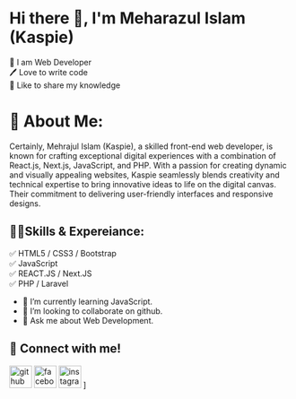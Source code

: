
# Hi there 👋, I'm Meharazul Islam (Kaspie)

<p>
👑 I am Web Developer <br>
🖊️ Love to write code <br>
🎤 Like to share my knowledge</p>

# 💫 About Me:
Certainly, Mehrajul Islam (Kaspie), a skilled front-end web developer, is known for crafting exceptional digital experiences with a combination of React.js, Next.js, JavaScript, and PHP. With a passion for creating dynamic and visually appealing websites, Kaspie seamlessly blends creativity and technical expertise to bring innovative ideas to life on the digital canvas. Their commitment to delivering user-friendly interfaces and responsive designs.

## 🧑‍💻Skills & Expereiance:
✅ HTML5 / CSS3 / Bootstrap <br>
✅ JavaScript <br>
✅  REACT.JS / Next.JS <br>
✅ PHP / Laravel

- 🌱 I’m currently learning JavaScript.  
- 👯 I’m looking to collaborate on github.
- 💬 Ask me about Web Development.

## 📩 Connect with me!
[<img src='https://cdn.jsdelivr.net/npm/simple-icons@3.0.1/icons/github.svg' alt='github' height='40'>](https://github.com/itsmeharazz)  [<img src='https://cdn.jsdelivr.net/npm/simple-icons@3.0.1/icons/facebook.svg' alt='facebook' height='40'>](https://www.facebook.com/itsmeharazz)  [<img src='https://cdn.jsdelivr.net/npm/simple-icons@3.0.1/icons/instagram.svg' alt='instagram' height='40'>](https://www.instagram.com/itsmeharazz/) ]

